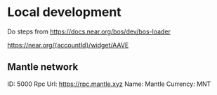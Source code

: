 # Local development
Do steps from https://docs.near.org/bos/dev/bos-loader

https://near.org/{accountId}/widget/AAVE


## Mantle network
ID: 5000
Rpc Url: https://rpc.mantle.xyz
Name: Mantle
Currency: MNT